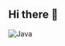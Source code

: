 ## Hi there 👋

![Java](https://img.shields.io/badge/java-%23ED8B00.svg?style=for-the-badge&logo=openjdk&logoColor=white)
